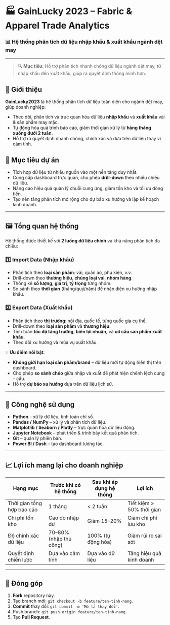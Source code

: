 # 🏭 **GainLucky 2023** – Fabric & Apparel Trade Analytics  
### 📊 Hệ thống phân tích dữ liệu nhập khẩu & xuất khẩu ngành dệt may

---

> 🔍 **Mục tiêu:** Hỗ trợ phân tích nhanh chóng dữ liệu ngành dệt may, từ nhập khẩu đến xuất khẩu, giúp ra quyết định thông minh hơn.

## 📝 Giới thiệu
**GainLucky2023** là hệ thống phân tích dữ liệu toàn diện cho ngành dệt may, giúp doanh nghiệp:
- Theo dõi, phân tích và trực quan hóa dữ liệu **nhập khẩu** và **xuất khẩu** vải & sản phẩm may mặc.
- Tự động hóa quá trình báo cáo, giảm thời gian xử lý từ **hàng tháng xuống dưới 2 tuần**.
- Hỗ trợ ra quyết định nhanh chóng, chính xác và dựa trên dữ liệu thay vì cảm tính.

## 🎯 Mục tiêu dự án
- Tích hợp dữ liệu từ nhiều nguồn vào một nền tảng duy nhất.
- Cung cấp dashboard trực quan, cho phép **drill-down** theo nhiều chiều dữ liệu.
- Nâng cao hiệu quả quản lý chuỗi cung ứng, giảm tồn kho và tối ưu dòng tiền.
- Tạo nền tảng phân tích mở rộng cho dự báo xu hướng và lập kế hoạch kinh doanh.

---

## 🖼 Tổng quan hệ thống
Hệ thống được thiết kế với **2 luồng dữ liệu chính** và khả năng phân tích đa chiều:

### 1️⃣ Import Data (Nhập khẩu)
- Phân tích theo **loại sản phẩm**: vải, quần áo, phụ kiện, v.v.
- Drill-down theo **thương hiệu**, **chủng loại vải**, **nhóm hàng**.
- Thống kê **số lượng**, **giá trị**, **tỷ trọng** từng nhóm.
- So sánh theo **thời gian** (tháng/quý/năm) để nhận diện xu hướng nhập khẩu.

### 2️⃣ Export Data (Xuất khẩu)
- Phân tích theo **thị trường**: nội địa, quốc tế, từng quốc gia cụ thể.
- Drill-down theo **loại sản phẩm** và **thương hiệu**.
- Tính toán **tốc độ tăng trưởng**, **biên lợi nhuận**, và **cơ cấu sản phẩm xuất khẩu**.
- Theo dõi xu hướng và mùa vụ xuất khẩu.

💡 **Ưu điểm nổi bật**:
- **Không giới hạn loại sản phẩm/brand** – dữ liệu mới tự động hiển thị trên dashboard.
- Cho phép **so sánh chéo** giữa nhập và xuất để phát hiện chênh lệch cung – cầu.
- Hỗ trợ **dự báo xu hướng** dựa trên dữ liệu lịch sử.

---

## 🚀 Công nghệ sử dụng
- **Python** – xử lý dữ liệu, tính toán chỉ số.
- **Pandas / NumPy** – xử lý và phân tích dữ liệu.
- **Matplotlib / Seaborn / Plotly** – trực quan hóa dữ liệu động.
- **Jupyter Notebook** – phát triển & trình bày kết quả phân tích.
- **Git** – quản lý phiên bản.
- **Power BI / Dash** – tạo dashboard tương tác.

---

## 📈 Lợi ích mang lại cho doanh nghiệp
| Hạng mục | Trước khi có hệ thống | Sau khi áp dụng hệ thống | Lợi ích |
|----------|----------------------|--------------------------|---------|
| Thời gian tổng hợp báo cáo | 1 tháng | < 2 tuần | Tiết kiệm > 50% thời gian |
| Chi phí tồn kho | Cao do nhập dư | Giảm 15–20% | Giảm chi phí lưu kho |
| Độ chính xác dữ liệu | 70–80% (nhập thủ công) | 100% (tự động hóa) | Giảm rủi ro sai sót |
| Quyết định chiến lược | Dựa vào cảm tính | Dựa vào dữ liệu | Tăng hiệu quả kinh doanh |

---

## 🤝 Đóng góp
1. **Fork** repository này.
2. Tạo branch mới: `git checkout -b feature/ten-tinh-nang`.
3. **Commit** thay đổi: `git commit -m 'Mô tả thay đổi'`.
4. Push branch: `git push origin feature/ten-tinh-nang`.
5. Tạo **Pull Request**.

